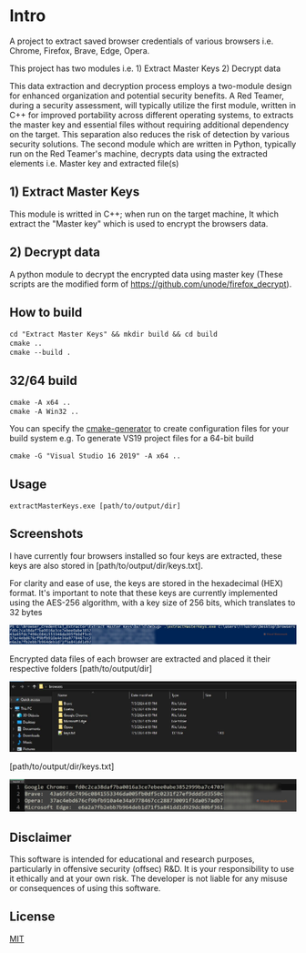 # Intro
A project to extract saved browser credentials of various browsers i.e. Chrome, Firefox, Brave, Edge, Opera.

This project has two modules i.e. 1) Extract Master Keys  2) Decrypt data

This data extraction and decryption process employs a two-module design for enhanced organization and potential security benefits.  A Red Teamer, during a security assessment, will typically utilize the first module, written in C++ for improved portability across different operating systems, to extracts the master key and essential files without requiring additional dependency on the target. This separation also reduces the risk of detection by various security solutions.
The second module which are written in Python, typically run on the Red Teamer's machine, decrypts data using the extracted elements i.e. Master key and extracted file(s)


## 1) Extract Master Keys
This module is writted in C++; when run on the target machine, It which extract the "Master key" which is used to encrypt the browsers data.

## 2) Decrypt data
A python module to decrypt the encrypted data using master key (These scripts are the modified form of https://github.com/unode/firefox_decrypt).

## How to build

```
cd "Extract Master Keys" && mkdir build && cd build
cmake ..
cmake --build .
```

## 32/64 build

```
cmake -A x64 ..
cmake -A Win32 ..
```

You can specify the [cmake-generator](https://cmake.org/cmake/help/latest/manual/cmake-generators.7.html) to create configuration files for your build system e.g. To generate VS19 project files for a 64-bit build

```
cmake -G "Visual Studio 16 2019" -A x64 ..

```
## Usage
```
extractMasterKeys.exe [path/to/output/dir]
```


## Screenshots
I have currently four browsers installed so four keys are extracted, these keys are also stored in [path/to/output/dir/keys.txt].

For clarity and ease of use, the keys are stored in the hexadecimal (HEX) format. It's important to note that these keys are currently implemented using the AES-256 algorithm, with a key size of 256 bits, which translates to 32 bytes

![Alt text](/screenshots/1.JPG?raw=true "Optional Title")

Encrypted data files of each browser are extracted and placed it their respective folders [path/to/output/dir]

![Alt text](/screenshots/2.JPG?raw=true "Optional Title")

[path/to/output/dir/keys.txt]

![Alt text](/screenshots/3.JPG?raw=true "Optional Title")


## Disclaimer

This software is intended for educational and research purposes, particularly in offensive security (offsec) R&D. It is your responsibility to use it ethically and at your own risk. The developer is not liable for any misuse or consequences of using this software.

## License

[MIT](https://choosealicense.com/licenses/mit/)